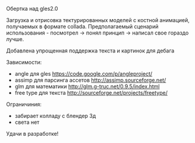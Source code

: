 Обертка над gles2.0

Загрузка и отрисовка тектурированных моделей с костной анимацией, получаемых в форматe collada.
Предполагаемый сценарий использования - посмотрел -> понял принцип -> написал свое гораздо лучше.

Добавлена упрощенная поддержка текста и картинок для дебага

Зависимости:
 - angle для gles https://code.google.com/p/angleproject/
 - assimp для парсинга ассетов http://assimp.sourceforge.net/
 - glm для математики http://glm.g-truc.net/0.9.5/index.html
 - free type для текста http://sourceforge.net/projects/freetype/

 Ограничиния:
 - забирает колладу с блендер 3д
 - света нет

Удачи в разработке!